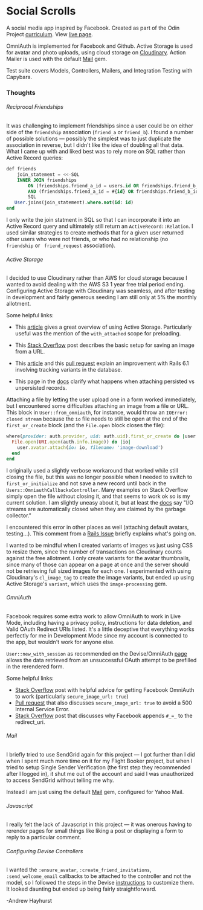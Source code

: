 # Social Scrolls

A social media app inspired by Facebook. Created as part of the Odin Project [curriculum](https://www.theodinproject.com/courses/ruby-on-rails/lessons/final-project). View [live page](https://socialscrolls.herokuapp.com/).

OmniAuth is implemented for Facebook and Github. Active Storage is used for avatar and photo uploads, using cloud storage on [Cloudinary](https://cloudinary.com/). Action Mailer is used with the default [Mail](https://github.com/mikel/mail) gem.

Test suite covers Models, Controllers, Mailers, and Integration Testing with Capybara.

### Thoughts

###### Reciprocal Friendships

It was challenging to implement friendships since a user could be on either side of the `friendship` association (`friend_a` or `friend_b`). I found a number of possible solutions — possibly the simplest was to just duplicate the association in reverse, but I didn't like the idea of doubling all that data. What I came up with and liked best was to rely more on SQL rather than Active Record queries:

```sql
def friends
	join_statement = <<-SQL
  	INNER JOIN friendships
    	ON (friendships.friend_a_id = users.id OR friendships.friend_b_id = users.id)
    	AND (friendships.friend_a_id = #{id} OR friendships.friend_b_id = #{id})
		SQL
   User.joins(join_statement).where.not(id: id)
end
```

I only write the join statment in SQL so that I can incorporate it into an Active Record query and ultimately still return an `ActiveRecord::Relation`. I used similar strategies to create methods that for a given user returned other users who were not friends, or who had no relationship (no `friendship` or ` friend_request` association).

###### Active Storage

I decided to use Cloudinary rather than AWS for cloud storage because I wanted to avoid dealing with the AWS S3 1 year free trial period ending. Configuring Active Storage with Cloudinary was seamless, and after testing in development and fairly generous seeding I am still only at 5% the monthly allotment.

Some helpful links:

- This [article](https://blog.capsens.eu/how-to-use-activestorage-in-your-rails-5-2-application-cdf3a3ad8d7) gives a great overview of using Active Storage. Particularly useful was the mention of the `with_attached` scope for preloading.

- This [Stack Overflow](https://stackoverflow.com/questions/51027995/how-to-save-an-image-from-a-url-with-rails-active-storage) post describes the basic setup for saving an image from a URL.
- This [article](https://bigbinary.com/blog/rails-6-1-tracks-active-storage-variant-in-the-database) and this [pull request](https://github.com/rails/rails/pull/37901) explain an improvement with Rails 6.1 involving tracking variants in the database.
- This page in the [docs](https://edgeapi.rubyonrails.org/classes/ActiveStorage/Attached/One.html#method-i-attach) clarify what happens when attaching persisted vs unpersisted records.


Attaching a file by letting the user upload one in a form worked immediately, but I encountered some difficulties attaching an image from a file or URL. This block in `User::from_omniauth`, for instance, would throw an `IOError: closed stream` because the `io` file needs to still be open at the end of the `first_or_create` block (and the `File.open` block closes the file):

```ruby
where(provider: auth.provider, uid: auth.uid).first_or_create do |user|
  File.open(URI.open(auth.info.image)) do |io|
    user.avatar.attach(io: io, filename: 'image-download')
  end
end
```

I originally used a slightly verbose workaround that worked while still closing the file, but this was no longer possible when I needed to switch to `first_or_initialize` and not save a new record until back in the `Users::OmniauthCallbacksController`. Many examples on Stack Overflow simply open the file without closing it, and that seems to work ok so is my current solution. I am slightly uneasy about it, but at least the [docs](https://ruby-doc.org/core-2.7.1/IO.html#method-i-close) say "I/O streams are automatically closed when they are claimed by the garbage collector."

I encountered this error in other places as well (attaching default avatars, testing...). This comment from a [Rails Issue](https://github.com/rails/rails/issues/38185#issuecomment-572848893) briefly explains what's going on.

I wanted to be mindful when I created variants of images vs just using CSS to resize them, since the number of transactions on Cloudinary counts against the free allotment. I only create variants for the avatar thumbnails, since many of those can appear on a page at once and the server should not be retrieving full sized images for each one. I experimented with using Cloudinary's `cl_image_tag` to create the image variants, but ended up using Active Storage's `variant`, which uses the `image-processing` gem.

###### OmniAuth

Facebook requires some extra work to allow OmniAuth to work in Live Mode, including having a privacy policy, instructions for data deletion, and Valid OAuth Redirect URIs listed. It's a little deceptive that everything works perfectly for me in Development Mode since my account is connected to the app, but wouldn't work for anyone else.

`User::new_with_session` as recommended on the Devise/OmniAuth [page](https://github.com/heartcombo/devise/wiki/OmniAuth:-Overview) allows the data retrieved from an unsuccessful OAuth attempt to be prefilled in the rerendered form.

Some helpful links:

- [Stack Overflow](https://stackoverflow.com/questions/30748779/want-to-save-facebook-image-into-my-rails-app) post with helpful advice for getting Facebook OmniAuth to work (particularly `secure_image_url: true`)
- [Pull request](https://github.com/simi/omniauth-facebook/issues/345) that also discusses `secure_image_url: true` to avoid a 500 Internal Service Error.
- [Stack Overflow](https://stackoverflow.com/questions/7131909/facebook-callback-appends-to-return-url#:~:text=When%20the%20callback%20returns%20with,need%20not%20worry%20about%20it) post that discusses why Facebook appends `#_=_` to the redirect_uri.

###### Mail

I briefly tried to use SendGrid again for this project — I got further than I did when I spent much more time on it for my Flight Booker project, but when I tried to setup Single Sender Verification (the first step they recommended after I logged in), it shut me out of the account and said I was unauthorized to access SendGrid without telling me why.

Instead I am just using the default [Mail](https://github.com/mikel/mail) gem, configured for Yahoo Mail.

###### Javascript

I really felt the lack of Javascript in this project — it was onerous having to rerender pages for small things like liking a post or displaying a form to reply to a particular comment.

###### Configuring Devise Controllers

I wanted the `:ensure_avatar`, `:create_friend_invitations`, `:send_welcome_email` callbacks to be attached to the controller and not the model, so I followed the steps in the Devise [instructions](https://github.com/heartcombo/devise#configuring-controllers) to customize them. It looked daunting but ended up being fairly straightforward.

-Andrew Hayhurst